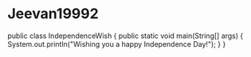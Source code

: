 # Jeevan19992
public class IndependenceWish {     public static void main(String[] args) {         System.out.println("Wishing you a happy Independence Day!");     } }
